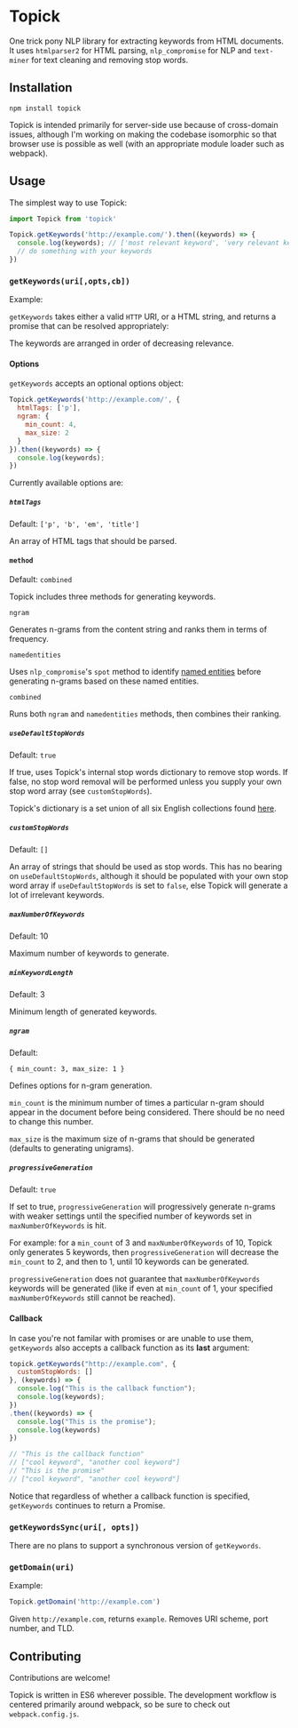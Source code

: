 # Topick

One trick pony NLP library for extracting keywords from HTML documents. It uses `htmlparser2` for HTML parsing, `nlp_compromise` for NLP and `text-miner` for text cleaning and removing stop words.

## Installation

`npm install topick`

Topick is intended primarily for server-side use because of cross-domain issues, although I'm working on making the codebase isomorphic so that browser use is possible as well (with an appropriate module loader such as webpack).

## Usage

The simplest way to use Topick:

```js
import Topick from 'topick'

Topick.getKeywords('http://example.com/').then((keywords) => {
  console.log(keywords); // ['most relevant keyword', 'very relevant keyword', 'somewhat relevant keyword']
  // do something with your keywords
})
```

### `getKeywords(uri[,opts,cb])`

Example:

`getKeywords` takes either a valid `HTTP` URI, or a HTML string, and returns a promise that can be resolved appropriately:

The keywords are arranged in order of decreasing relevance.

#### Options

`getKeywords` accepts an optional options object:

```js
Topick.getKeywords('http://example.com/', {
  htmlTags: ['p'],
  ngram: {
    min_count: 4,
    max_size: 2
  }
}).then((keywords) => {
  console.log(keywords);
})
```

Currently available options are:

##### `htmlTags`

Default: `['p', 'b', 'em', 'title']`

An array of HTML tags that should be parsed.

#### `method`

Default: `combined`

Topick includes three methods for generating keywords. 

`ngram`

Generates n-grams from the content string and ranks them in terms of frequency.

`namedentities`

Uses `nlp_compromise`'s `spot` method to identify [named entities](https://en.wikipedia.org/wiki/Named-entity_recognition) before generating n-grams based on these named entities.

`combined`

Runs both `ngram` and `namedentities` methods, then combines their ranking.

##### `useDefaultStopWords`

Default: `true`

If true, uses Topick's internal stop words dictionary to remove stop words. If false, no stop word removal will be performed unless you supply your own stop word array (see `customStopWords`).

Topick's dictionary is a set union of all six English collections found [here](https://code.google.com/p/stop-words/).

##### `customStopWords`

Default: `[]`

An array of strings that should be used as stop words. This has no bearing on `useDefaultStopWords`, although it should be populated with your own stop word array if `useDefaultStopWords` is set to `false`, else Topick will generate a lot of irrelevant keywords.

##### `maxNumberOfKeywords`

Default: 10

Maximum number of keywords to generate.

##### `minKeywordLength`

Default: 3

Minimum length of generated keywords.

##### `ngram`

Default:

```
{ min_count: 3, max_size: 1 }
```

Defines options for n-gram generation. 

`min_count` is the minimum number of times a particular n-gram should appear in the document before being considered. There should be no need to change this number.

`max_size` is the maximum size of n-grams that should be generated (defaults to generating unigrams).

##### `progressiveGeneration`

Default: `true`

If set to true, `progressiveGeneration` will progressively generate n-grams with weaker settings until the specified number of keywords set in `maxNumberOfKeywords` is hit.

For example: for a `min_count` of 3 and `maxNumberOfKeywords` of 10, Topick only generates 5 keywords, then `progressiveGeneration` will decrease the `min_count` to 2, and then to 1, until 10 keywords can be generated.

`progressiveGeneration` does not guarantee that `maxNumberOfKeywords` keywords will be generated (like if even at `min_count` of 1, your specified `maxNumberOfKeywords` still cannot be reached).

#### Callback

In case you're not familar with promises or are unable to use them, `getKeywords` also accepts a callback function as its **last** argument:

```js
topick.getKeywords("http://example.com", {
  customStopWords: []
}, (keywords) => {
  console.log("This is the callback function");
  console.log(keywords);
})
.then((keywords) => {
  console.log("This is the promise");
  console.log(keywords)
})

// "This is the callback function"
// ["cool keyword", "another cool keyword"]
// "This is the promise"
// ["cool keyword", "another cool keyword"]
```

Notice that regardless of whether a callback function is specified, `getKeywords` continues to return a Promise.

### `getKeywordsSync(uri[, opts])`

There are no plans to support a synchronous version of `getKeywords`.

### `getDomain(uri)`

Example:

```js
Topick.getDomain('http://example.com')
```

Given `http://example.com`, returns `example`. Removes URI scheme, port number, and TLD.

## Contributing

Contributions are welcome!

Topick is written in ES6 wherever possible. The development workflow is centered primarily around webpack, so be sure to check out `webpack.config.js`.